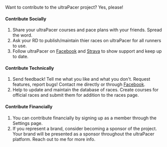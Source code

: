 Want to contribute to the ultraPacer project? Yes, please!

#### Contribute Socially
1. Share your ultraPacer courses and pace plans with your friends. Spread the
  word.
2. Ask your RD to publish/maintain thier races on ultraPacer for all runners to
  use.
3. Follow ultraPacer on [Facebook](https://www.facebook.com/ultrapacer) and
  [Strava](https://www.strava.com/clubs/ultrapacer)
  to show support and keep up to date.

#### Contribute Technically
1. Send feedback! Tell me what you like and what you don't. Request features,
  report bugs! Contact me directly or through
  [Facebook](https://www.facebook.com/ultrapacer).
2. Help to update and maintain the database of races. Create courses for
  official races and submit them for addition to the races page.

#### Contribute Financially
1. You can contribute financially by signing up as a member through the Settings page.
2. If you represent a brand, consider becoming a sponsor of the project.
  Your brand will be presented as a sponsor throughout the ultraPacer
  platform. Reach out to me for more info.
